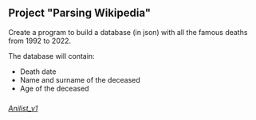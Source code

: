 ## Project "Parsing Wikipedia"
Create a program to build a database (in json) with all the famous deaths from 1992 to 2022.

The database will contain:

- Death date
- Name and surname of the deceased
- Age of the deceased

###
[*Anilist_v1*](Anilist_v1.py)
###
